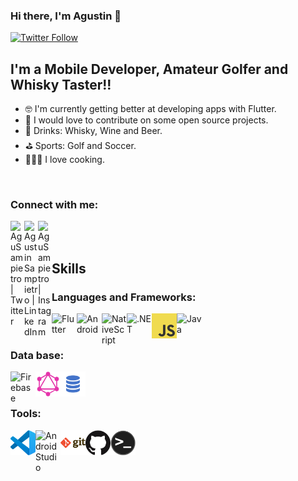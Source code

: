 ### Hi there, I'm Agustin 👋

[![Twitter Follow](https://img.shields.io/twitter/follow/AguSampietro?color=1DA1F2&logo=twitter&style=for-the-badge)](https://twitter.com/intent/follow?original_referer=https%3A%2F%2Fgithub.com%2FAguSampietro&screen_name=AguSampietro)

## I'm a Mobile Developer, Amateur Golfer and Whisky Taster!!

- 🤓 I'm currently getting better at developing apps with Flutter.
- 🤝 I would love to contribute on some open source projects.
- 🥃 Drinks: Whisky, Wine and Beer.
- ⛳️ Sports: Golf and Soccer.
- 👨🏻‍🍳 I love cooking.

<br />

### Connect with me:

[<img align="left" alt="AguSampietro | Twitter" width="22px" src="https://cdn.jsdelivr.net/npm/simple-icons@v3/icons/twitter.svg" />][twitter]
[<img align="left" alt="Agustin Sampietro | LinkedIn" width="22px" src="https://cdn.jsdelivr.net/npm/simple-icons@v3/icons/linkedin.svg" />][linkedin]
[<img align="left" alt="AguSampietro | Instagram" width="22px" src="https://cdn.jsdelivr.net/npm/simple-icons@v3/icons/instagram.svg" />][instagram]

<br />
<br />

## Skills


### Languages and Frameworks:

<img align="left" alt="Flutter" width="40px" src="https://logowik.com/content/uploads/images/flutter5786.jpg" />

<img align="left" alt="Android" width="40px" src="https://www.welivesecurity.com/wp-content/uploads/es-la/2012/12/Logo-Android.png" />

<img align="left" alt="NativeScript" width="40px" src="https://upload.wikimedia.org/wikipedia/commons/4/4f/NativeScript_logo.png" />

<img align="left" alt=".NET" width="40px" src="https://upload.wikimedia.org/wikipedia/commons/0/0e/Microsoft_.NET_logo.png" />

<img align="left" alt="JavaScript" width="40px" src="https://raw.githubusercontent.com/github/explore/80688e429a7d4ef2fca1e82350fe8e3517d3494d/topics/javascript/javascript.png" />

<img align="left" alt="Java" width="40px" src="https://i.blogs.es/8d2420/650_1000_java/1366_2000.png" />

<br />
<br />

### Data base:

<img align="left" alt="Firebase" width="40px" src="https://www.gstatic.com/devrel-devsite/prod/v7d29b723aef4d149fe98fb5331f45df163ead31f4cb33149234e59d978e54b1e/firebase/images/touchicon-180.png" />

<img align="left" alt="GraphQL" width="40px" src="https://raw.githubusercontent.com/github/explore/80688e429a7d4ef2fca1e82350fe8e3517d3494d/topics/graphql/graphql.png" />

<img align="left" alt="SQL" width="40px" src="https://raw.githubusercontent.com/github/explore/80688e429a7d4ef2fca1e82350fe8e3517d3494d/topics/sql/sql.png" />

<br />
<br />

### Tools:

<img align="left" alt="Visual Studio Code" width="40px" src="https://raw.githubusercontent.com/github/explore/80688e429a7d4ef2fca1e82350fe8e3517d3494d/topics/visual-studio-code/visual-studio-code.png" />

<img align="left" alt="Android Studio" width="40px" src="https://miro.medium.com/max/640/1*SDw6CzFHDnCzdW-wckN9xg.png" />

<img align="left" alt="Git" width="40px" src="https://raw.githubusercontent.com/github/explore/80688e429a7d4ef2fca1e82350fe8e3517d3494d/topics/git/git.png" />

<img align="left" alt="GitHub" width="40px" src="https://raw.githubusercontent.com/github/explore/78df643247d429f6cc873026c0622819ad797942/topics/github/github.png" />

<img align="left" alt="Terminal" width="40px" src="https://raw.githubusercontent.com/github/explore/80688e429a7d4ef2fca1e82350fe8e3517d3494d/topics/terminal/terminal.png" />

<br />
<br />


[twitter]: https://twitter.com/AguSampietro
[youtube]: https://youtube.com/codeSTACKr
[instagram]: https://www.instagram.com/agusampietro/
[linkedin]: https://www.linkedin.com/in/agustin-sampietro-280a1a34/
[webdevplaylist]: https://www.youtube.com/playlist?list=PLkwxH9e_vrAJ0WbEsFA9W3I1W-g_BTsbt
[jsplaylist]: https://www.youtube.com/playlist?list=PLkwxH9e_vrALRJKu7wfXby3MKeflhTu6B
[cssplaylist]: https://www.youtube.com/playlist?list=PLkwxH9e_vrALSdvZuEh6gqQdmDoDIoqz4
[reactplaylist]: https://www.youtube.com/playlist?list=PLkwxH9e_vrAK4TdffpxKY3QGyHCpxFcQ0
